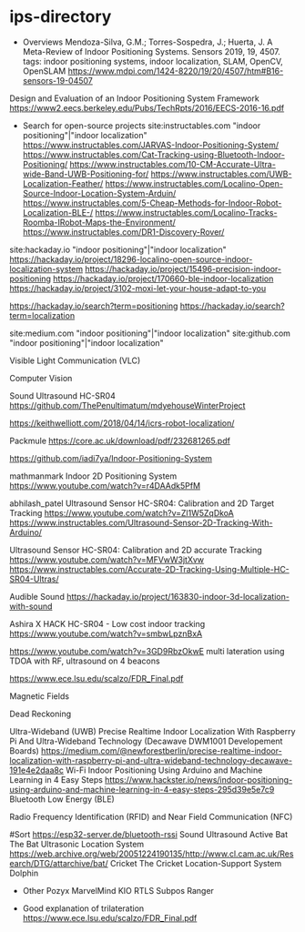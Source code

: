 # ips-directory
* Overviews
Mendoza-Silva, G.M.; Torres-Sospedra, J.; Huerta, J. A Meta-Review of Indoor Positioning Systems. Sensors 2019, 19, 4507. 
tags: indoor positioning systems, indoor localization, SLAM, OpenCV, OpenSLAM
https://www.mdpi.com/1424-8220/19/20/4507/htm#B16-sensors-19-04507

Design and Evaluation of an Indoor Positioning System Framework
https://www2.eecs.berkeley.edu/Pubs/TechRpts/2016/EECS-2016-16.pdf

* Search for open-source projects
site:instructables.com "indoor positioning"|"indoor localization"
https://www.instructables.com/JARVAS-Indoor-Positioning-System/
https://www.instructables.com/Cat-Tracking-using-Bluetooth-Indoor-Positioning/
https://www.instructables.com/10-CM-Accurate-Ultra-wide-Band-UWB-Positioning-for/
https://www.instructables.com/UWB-Localization-Feather/
https://www.instructables.com/Localino-Open-Source-Indoor-Location-System-Arduin/
https://www.instructables.com/5-Cheap-Methods-for-Indoor-Robot-Localization-BLE-/
https://www.instructables.com/Localino-Tracks-Roomba-IRobot-Maps-the-Environment/
https://www.instructables.com/DR1-Discovery-Rover/

site:hackaday.io "indoor positioning"|"indoor localization"
https://hackaday.io/project/18296-localino-open-source-indoor-localization-system
https://hackaday.io/project/15496-precision-indoor-positioning
https://hackaday.io/project/170660-ble-indoor-localization
https://hackaday.io/project/3102-moxi-let-your-house-adapt-to-you

https://hackaday.io/search?term=positioning
https://hackaday.io/search?term=localization

site:medium.com "indoor positioning"|"indoor localization"
site:github.com "indoor positioning"|"indoor localization"


Visible Light Communication (VLC)
	
Computer Vision
	
Sound
Ultrasound
HC-SR04
https://github.com/ThePenultimatum/mdyehouseWinterProject

https://keithwelliott.com/2018/04/14/icrs-robot-localization/

Packmule
https://core.ac.uk/download/pdf/232681265.pdf

https://github.com/iadi7ya/Indoor-Positioning-System

mathmanmark 
Indoor 2D Positioning System 
https://www.youtube.com/watch?v=r4DAAdk5PfM

abhilash_patel 
Ultrasound Sensor HC-SR04: Calibration and 2D Target Tracking 
https://www.youtube.com/watch?v=Zl1W5ZqDkoA 
https://www.instructables.com/Ultrasound-Sensor-2D-Tracking-With-Arduino/ 

Ultrasound Sensor HC-SR04: Calibration and 2D accurate Tracking 
https://www.youtube.com/watch?v=MFVwW3jtXvw 
https://www.instructables.com/Accurate-2D-Tracking-Using-Multiple-HC-SR04-Ultras/

Audible Sound
https://hackaday.io/project/163830-indoor-3d-localization-with-sound

Ashira X
HACK HC-SR04 - Low cost indoor tracking
https://www.youtube.com/watch?v=smbwLpznBxA

https://www.youtube.com/watch?v=3GD9RbzOkwE
multi lateration using TDOA with RF, ultrasound on 4 beacons

https://www.ece.lsu.edu/scalzo/FDR_Final.pdf

Magnetic Fields
	
Dead Reckoning
	
Ultra-Wideband (UWB)
	Precise Realtime Indoor Localization With Raspberry Pi And Ultra-Wideband Technology (Decawave DWM1001 Developement Boards)
	https://medium.com/@newforestberlin/precise-realtime-indoor-localization-with-raspberry-pi-and-ultra-wideband-technology-decawave-191e4e2daa8c
Wi-Fi
	Indoor Positioning Using Arduino and Machine Learning in 4 Easy Steps 
	https://www.hackster.io/news/indoor-positioning-using-arduino-and-machine-learning-in-4-easy-steps-295d39e5e7c9
Bluetooth Low Energy (BLE)
	
Radio Frequency Identification (RFID) and Near Field Communication (NFC)


#Sort
https://esp32-server.de/bluetooth-rssi
Sound
Ultrasound
	Active Bat
		The Bat Ultrasonic Location System
		https://web.archive.org/web/20051224190135/http://www.cl.cam.ac.uk/Research/DTG/attarchive/bat/
	Cricket
		The Cricket Location-Support System
	Dolphin

* Other
Pozyx
MarvelMind
KIO RTLS
Subpos Ranger

* Good explanation of trilateration
https://www.ece.lsu.edu/scalzo/FDR_Final.pdf
